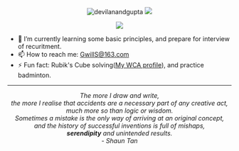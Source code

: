 <div align="center">

<p href="https://github.com/anuraghazra/github-readme-stats">
    <img src="https://github-readme-stats.vercel.app/api/top-langs?username=gwills163&show_icons=true&locale=en&layout=compact" alt="devilanandgupta" />
  <img  src="https://github-readme-stats.vercel.app/api?username=gwills163&count_private=true&include_all_commits=true&show_icons=true&hide=issues"/>
</p>
  
  <p herf="https://skillicons.dev">
    <img src="https://skillicons.dev/icons?i=python,django,java,git,linux,mongodb,mysql,photoshop,html,js,vue,php&perline=12"/>
  </p>
<div>
<div align="left">
<div>
    
- 🌱 I’m currently learning some basic principles, and prepare for interview of recuritment.
- 📫 How to reach me: GwillS@163.com
- ⚡ Fun fact: Rubik's Cube solving(<a href="https://www.worldcubeassociation.org/persons/2019MENG18">My WCA profile</a>), and practice badminton.

<hr>
     
<div align="center">
  <p>
    <em>
    The more I draw and write,</br>   
    the more I realise that accidents are a necessary part of any creative act,</br>  
    much more so than logic or wisdom.</br>   
    Sometimes a mistake is the only way of arriving at an original concept,</br>  
    and the history of successful inventions is full of mishaps,</br>  
    <strong>serendipity</strong> and unintended results.</br>  
    - Shaun Tan
    </em>
  </p>
</div>


<!--
**GWillS163/GWillS163** is a ✨ _special_ ✨ repository because its `README.md` (this file) appears on your GitHub profile.

Here are some ideas to get you started:

- 🔭 I’m currently working on ...
- 🌱 I’m currently learning ...
- 👯 I’m looking to collaborate on ...
- 🤔 I’m looking for help with ...
- 💬 Ask me about ...
- 📫 How to reach me: ...
- 😄 Pronouns: ...
- ⚡ Fun fact: ...

 <a style="text-color:#9f9f9f">
  The following is my favorite poem, its philosophy as my thought, create by a dev in GitHub.
  </a>

&hide=issues&bg_color=00462A&title_color=f6f7f8&text_color=e6e6e6
-->

